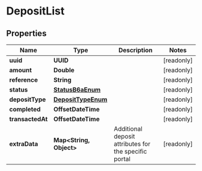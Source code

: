

# DepositList


## Properties

Name | Type | Description | Notes
------------ | ------------- | ------------- | -------------
**uuid** | **UUID** |  |  [readonly]
**amount** | **Double** |  |  [readonly]
**reference** | **String** |  |  [readonly]
**status** | [**StatusB6aEnum**](StatusB6aEnum.md) |  |  [readonly]
**depositType** | [**DepositTypeEnum**](DepositTypeEnum.md) |  |  [readonly]
**completed** | **OffsetDateTime** |  |  [readonly]
**transactedAt** | **OffsetDateTime** |  |  [readonly]
**extraData** | **Map&lt;String, Object&gt;** | Additional deposit attributes for the specific portal |  [readonly]



